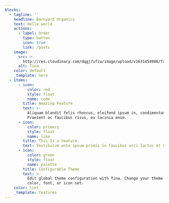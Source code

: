 ```yaml
---
blocks:
  - tagline: ''
    headline: Barnyard Organics
    text: Hello world
    actions:
      - label: Order
        type: button
        icon: true
        link: /posts
    image:
      src: >-
        http://res.cloudinary.com/dqgj7ufiw/image/upload/v1631458986/farm/chicken-homepage-image-2_tpu2ng.jpg
      alt: Tina
    color: default
    _template: hero
  - items:
      - icon:
          color: red
          style: float
          name: code
        title: Amazing Feature
        text: >-
          Aliquam blandit felis rhoncus, eleifend ipsum in, condimentum nibh.
          Praesent ac faucibus risus, eu lacinia enim.
      - icon:
          color: primary
          style: float
          name: like
        title: This Is a Feature
        text: Vestibulum ante ipsum primis in faucibus orci luctus et ultrices.
      - icon:
          color: green
          style: float
          name: palette
        title: Configurable Theme
        text: >-
          Edit global theme configuration with Tina. Change your theme's primary
          color, font, or icon set.
    color: tint
    _template: features
---
```


